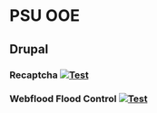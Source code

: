 # PSU OOE

## Drupal

### Recaptcha [![Test](https://github.com/PSU-OOE/psu_recaptcha/actions/workflows/test.yml/badge.svg)](https://github.com/PSU-OOE/psu_recaptcha/actions/workflows/test.yml)

### Webflood Flood Control [![Test](https://github.com/PSU-OOE/psu_webform_flood/actions/workflows/test.yml/badge.svg)](https://github.com/PSU-OOE/psu_webform_flood/actions/workflows/test.yml)
